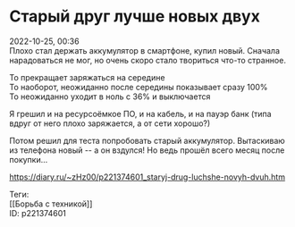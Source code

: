 Старый друг лучше новых двух
=============================

   
 2022-10-25, 00:36   
  Плохо стал держать аккумулятор в смартфоне, купил новый. Сначала нарадоваться не мог, но очень скоро стало твориться что-то странное.   
   
 То прекращает заряжаться на середине   
 То наоборот, неожиданно после середины показывает сразу 100%   
 То неожиданно уходит в ноль с 36% и выключается   
   
 Я грешил и на ресурсоёмкое ПО, и на кабель, и на пауэр банк (типа вдруг от него плохо заряжается, а от сети хорошо?)   
   
 Потом решил для теста попробовать старый аккумулятор. Вытаскиваю из телефона новый -- а он вздулся! Но ведь прошёл всего месяц после покупки...   
    
 <https://diary.ru/~zHz00/p221374601_staryj-drug-luchshe-novyh-dvuh.htm>   
   
 Теги:   
 [[Борьба с техникой]]   
 ID: p221374601